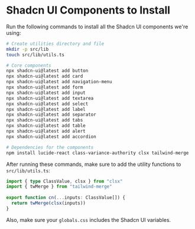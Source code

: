 # Shadcn UI Components to Install

Run the following commands to install all the Shadcn UI components we're using:

```bash
# Create utilities directory and file
mkdir -p src/lib
touch src/lib/utils.ts

# Core components
npx shadcn-ui@latest add button
npx shadcn-ui@latest add card
npx shadcn-ui@latest add navigation-menu
npx shadcn-ui@latest add form
npx shadcn-ui@latest add input
npx shadcn-ui@latest add textarea
npx shadcn-ui@latest add select
npx shadcn-ui@latest add label
npx shadcn-ui@latest add separator
npx shadcn-ui@latest add tabs
npx shadcn-ui@latest add table
npx shadcn-ui@latest add alert
npx shadcn-ui@latest add accordion

# Dependencies for the components
npm install lucide-react class-variance-authority clsx tailwind-merge
```

After running these commands, make sure to add the utility functions to `src/lib/utils.ts`:

```typescript
import { type ClassValue, clsx } from "clsx"
import { twMerge } from "tailwind-merge"
 
export function cn(...inputs: ClassValue[]) {
  return twMerge(clsx(inputs))
}
```

Also, make sure your `globals.css` includes the Shadcn UI variables. 